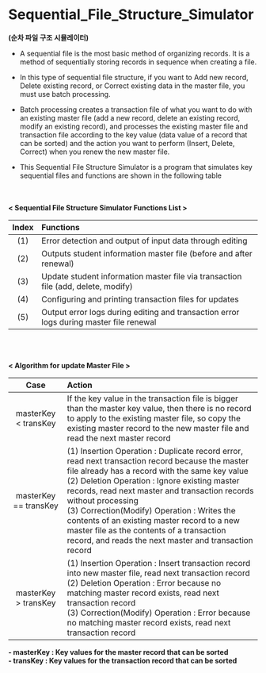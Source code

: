# Sequential_File_Structure_Simulator 
<strong>(순차 파일 구조 시뮬레이터)</strong>

- A sequential file is the most basic method of organizing records. It is a method of sequentially storing records in sequence when creating a file.

- In this type of sequential file structure, if you want to Add new record, Delete existing record, or Correct existing data in the master file, you must use batch processing.

- Batch processing creates a transaction file of what you want to do with an existing master file (add a new record, delete an existing record, modify an existing record), and processes the existing master file and transaction file according to the key value (data value of a record that can be sorted) and the action you want to perform (Insert, Delete, Correct) when you renew the new master file.

- This Sequential File Structure Simulator is a program that simulates key sequential files and functions are shown in the following table

<br></br>
<strong>< Sequential File Structure Simulator Functions List ></strong>

| Index | Functions |
|:---:|:---|
| (1) | Error detection and output of input data through editing |
| (2) | Outputs student information master file (before and after renewal) |
| (3) | Update student information master file via transaction file (add, delete, modify) |
| (4) | Configuring and printing transaction files for updates |
| (5) | Output error logs during editing and transaction error logs during master file renewal |

<br></br>

<strong>< Algorithm for update Master File ></strong>

| Case | Action |
|:---:|:---|
| masterKey < transKey | If the key value in the transaction file is bigger than the master key value, then there is no record to apply to the existing master file, so copy the existing master record to the new master file and read the next master record |
| masterKey == transKey | (1) Insertion Operation : Duplicate record error, read next transaction record because the master file already has a record with the same key value <br> (2) Deletion Operation : Ignore existing master records, read next master and transaction records without processing <br> (3) Correction(Modify) Operation : Writes the contents of an existing master record to a new master file as the contents of a transaction record, and reads the next master and transaction record |
| masterKey > transKey | (1) Insertion Operation : Insert transaction record into new master file, read next transaction record <br> (2) Deletion Operation : Error because no matching master record exists, read next transaction record <br> (3) Correction(Modify) Operation : Error because no matching master record exists, read next transaction record |

 <strong>
- masterKey : Key values for the master record that can be sorted<br>
- transKey : Key values for the transaction record that can be sorted
</strong>
<br></br>

